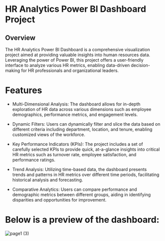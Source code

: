 # HR Analytics Power BI Dashboard Project

## Overview
The HR Analytics Power BI Dashboard is a comprehensive visualization project aimed at providing valuable insights into human resources data. Leveraging the power of Power BI, this project offers a user-friendly interface to analyze various HR metrics, enabling data-driven decision-making for HR professionals and organizational leaders.

# Features

* Multi-Dimensional Analysis: The dashboard allows for in-depth exploration of HR data across various dimensions such as employee demographics, performance metrics, and engagement levels.

* Dynamic Filters: Users can dynamically filter and slice the data based on different criteria including department, location, and tenure, enabling customized views of the workforce.

* Key Performance Indicators (KPIs): The project includes a set of carefully selected KPIs to provide quick, at-a-glance insights into critical HR metrics such as turnover rate, employee satisfaction, and performance ratings.

* Trend Analysis: Utilizing time-based data, the dashboard presents trends and patterns in HR metrics over different time periods, facilitating historical analysis and forecasting.

* Comparative Analytics: Users can compare performance and demographic metrics between different groups, aiding in identifying disparities and opportunities for improvement.

# Below is a preview of the dashboard:

![page1 (3)](https://github.com/sohang05/Portfolio-Projects/assets/73344291/d1708371-e9b6-49ef-bb8f-1181adb0c2b2)


